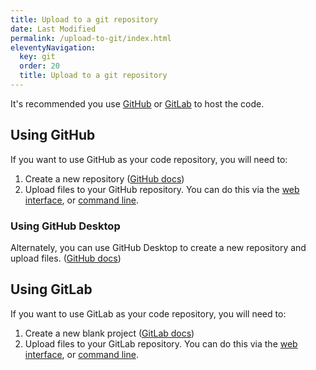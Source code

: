 ```yaml
---
title: Upload to a git repository
date: Last Modified
permalink: /upload-to-git/index.html
eleventyNavigation:
  key: git
  order: 20
  title: Upload to a git repository
---
```


It's recommended you use [GitHub](#using-github) or [GitLab](#using-gitlab) to host the code.

## Using GitHub
If you want to use GitHub as your code repository, you will need to: 

1. Create a new repository ([GitHub docs](https://docs.github.com/en/repositories/creating-and-managing-repositories/creating-a-new-repository))
1. Upload files to your GitHub repository. You can do this via the [web interface](https://docs.github.com/en/repositories/working-with-files/managing-files/adding-a-file-to-a-repository#adding-a-file-to-a-repository-on-github), or [command line](https://docs.github.com/en/repositories/working-with-files/managing-files/adding-a-file-to-a-repository#adding-a-file-to-a-repository-using-the-command-line).

### Using GitHub Desktop
Alternately, you can use GitHub Desktop to create a new repository and upload files. ([GitHub docs](https://docs.github.com/en/desktop/installing-and-configuring-github-desktop/overview/getting-started-with-github-desktop))



## Using GitLab
If you want to use GitLab as your code repository, you will need to: 

1. Create a new blank project ([GitLab docs](https://docs.gitlab.com/ee/user/project/working_with_projects.html#create-a-blank-project))
1. Upload files to your GitLab repository. You can do this via the [web interface](https://docs.gitlab.com/ee/user/project/repository/web_editor.html#upload-a-file), or [command line](https://docs.gitlab.com/ee/gitlab-basics/add-file.html#add-a-file-using-the-command-line).
